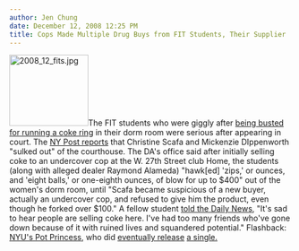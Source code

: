 ```yaml
---
author: Jen Chung
date: December 12, 2008 12:25 PM
title: Cops Made Multiple Drug Buys from FIT Students, Their Supplier
---
```


<p><img alt="2008_12_fits.jpg" src="https://web.archive.org/web/20110623143317im_/http://gothamist.com/attachments/jen/2008_12_fits.jpg" width="141" height="127" class="right">The FIT students who were giggly after <a href="https://web.archive.org/web/20110623143317/http://gothamist.com/2008/12/11/fit_ladies_get_a_kick_out_of_their.php">being busted for running a coke ring</a> in their dorm room were serious after appearing in court.  The <a href="https://web.archive.org/web/20110623143317/http://www.nypost.com/seven/12122008/news/regionalnews/manhattan/the_jokes_on_them_143794.htm">NY Post reports</a> that Christine Scafa and Mickenzie DIppenworth &quot;sulked out&quot; of the courthouse.  The DA&apos;s office said after initially selling coke to an undercover cop at the W. 27th Street club Home, the students (along with alleged dealer Raymond Alameda) &quot;hawk[ed] &apos;zips,&apos; or ounces, and &apos;eight balls,&apos; or one-eighth ounces, of blow for up to $400&quot; out of the women&apos;s dorm room, until &quot;Scafa became suspicious of a new buyer, actually an undercover cop, and refused to give him the product, even though he forked over $100.&quot;  A fellow student <a href="https://web.archive.org/web/20110623143317/http://www.nydailynews.com/news/ny_crime/2008/12/10/2008-12-10_two_fit_students_held_on_drug_charges_af.html">told the Daily News</a>, &quot;It&apos;s sad to hear people are selling coke here. I&apos;ve had too many friends who&apos;ve gone down because of it with ruined lives and squandered potential.&quot; Flashback:  <a href="https://web.archive.org/web/20110623143317/http://gothamist.com/2004/09/10/nyus_pot_princess_get_probation.php">NYU&apos;s Pot Princess</a>, who did <a href="https://web.archive.org/web/20110623143317/http://www.blender.com/guide/articles.aspx?id=2006">eventually release</a> <a href="https://web.archive.org/web/20110623143317/http://www.isound.com/julia_j_dia_diaco">a single.</a></p>